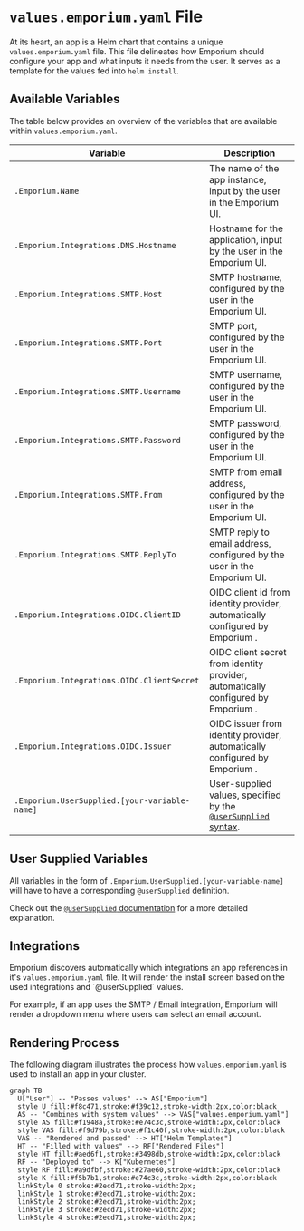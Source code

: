 # `values.emporium.yaml` File

At its heart, an app is a Helm chart that contains a unique `values.emporium.yaml` file. This file delineates how Emporium should configure your app and what inputs it needs from the user. It serves as a template for the values fed into `helm install`.

## Available Variables

The table below provides an overview of the variables that are available within `values.emporium.yaml`.

| Variable                                      | Description                                                                        |
| --------------------------------------------- | ---------------------------------------------------------------------------------- |
| `.Emporium.Name`                              | The name of the app instance, input by the user in the Emporium UI.                |
| `.Emporium.Integrations.DNS.Hostname`         | Hostname for the application, input by the user in the Emporium UI.                |
| `.Emporium.Integrations.SMTP.Host`            | SMTP hostname, configured by the user in the Emporium UI.                          |
| `.Emporium.Integrations.SMTP.Port`            | SMTP port, configured by the user in the Emporium UI.                              |
| `.Emporium.Integrations.SMTP.Username`        | SMTP username, configured by the user in the Emporium UI.                          |
| `.Emporium.Integrations.SMTP.Password`        | SMTP password, configured by the user in the Emporium UI.                          |
| `.Emporium.Integrations.SMTP.From`            | SMTP from email address, configured by the user in the Emporium UI.                |
| `.Emporium.Integrations.SMTP.ReplyTo`         | SMTP reply to email address, configured by the user in the Emporium UI.            |
| `.Emporium.Integrations.OIDC.ClientID`        | OIDC client id from identity provider, automatically configured by Emporium .      |
| `.Emporium.Integrations.OIDC.ClientSecret`    | OIDC client secret from identity provider, automatically configured by Emporium .  |
| `.Emporium.Integrations.OIDC.Issuer`          | OIDC issuer from identity provider, automatically configured by Emporium .         |
| `.Emporium.UserSupplied.[your-variable-name]` | User-supplied values, specified by the [`@userSupplied` syntax](./user-supplied-syntax). |

## User Supplied Variables

All variables in the form of `.Emporium.UserSupplied.[your-variable-name]` will have to have a corresponding `@userSupplied` definition.

Check out the [`@userSupplied` documentation](./user-supplied-syntax) for a more detailed explanation.


## Integrations

Emporium discovers automatically which integrations an app references in it's `values.emporium.yaml` file.
It will render the install screen based on the used integrations and ´@userSupplied´ values.

For example, if an app uses the SMTP / Email integration, Emporium will render a dropdown menu where users can select an email account.


## Rendering Process

The following diagram illustrates the process how `values.emporium.yaml` is used to install an app in your cluster.

```mermaid
graph TB
  U["User"] -- "Passes values" --> AS["Emporium"]
  style U fill:#f8c471,stroke:#f39c12,stroke-width:2px,color:black
  AS -- "Combines with system values" --> VAS["values.emporium.yaml"]
  style AS fill:#f1948a,stroke:#e74c3c,stroke-width:2px,color:black
  style VAS fill:#f9d79b,stroke:#f1c40f,stroke-width:2px,color:black
  VAS -- "Rendered and passed" --> HT["Helm Templates"]
  HT -- "Filled with values" --> RF["Rendered Files"]
  style HT fill:#aed6f1,stroke:#3498db,stroke-width:2px,color:black
  RF -- "Deployed to" --> K["Kubernetes"]
  style RF fill:#a9dfbf,stroke:#27ae60,stroke-width:2px,color:black
  style K fill:#f5b7b1,stroke:#e74c3c,stroke-width:2px,color:black
  linkStyle 0 stroke:#2ecd71,stroke-width:2px;
  linkStyle 1 stroke:#2ecd71,stroke-width:2px;
  linkStyle 2 stroke:#2ecd71,stroke-width:2px;
  linkStyle 3 stroke:#2ecd71,stroke-width:2px;
  linkStyle 4 stroke:#2ecd71,stroke-width:2px;
```